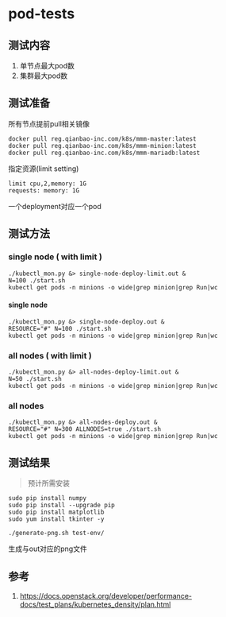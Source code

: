 # pod-tests
## 测试内容

1. 单节点最大pod数
1. 集群最大pod数

## 测试准备

所有节点提前pull相关镜像

```
docker pull reg.qianbao-inc.com/k8s/mmm-master:latest
docker pull reg.qianbao-inc.com/k8s/mmm-minion:latest
docker pull reg.qianbao-inc.com/k8s/mmm-mariadb:latest
```

指定资源(limit setting)

```
limit cpu,2,memory: 1G
requests: memory: 1G
```

一个deployment对应一个pod

## 测试方法

### single node ( with limit )

```
./kubectl_mon.py &> single-node-deploy-limit.out &
N=100 ./start.sh 
kubectl get pods -n minions -o wide|grep minion|grep Run|wc
```

#### single node

```
./kubectl_mon.py &> single-node-deploy.out &
RESOURCE="#" N=100 ./start.sh 
kubectl get pods -n minions -o wide|grep minion|grep Run|wc
```

### all nodes ( with limit )

```
./kubectl_mon.py &> all-nodes-deploy-limit.out &
N=50 ./start.sh
kubectl get pods -n minions -o wide|grep minion|grep Run|wc
```

### all nodes

```
./kubectl_mon.py &> all-nodes-deploy.out &
RESOURCE="#" N=300 ALLNODES=true ./start.sh
kubectl get pods -n minions -o wide|grep minion|grep Run|wc 
```

## 测试结果

> 预计所需安装

```
sudo pip install numpy
sudo pip install --upgrade pip
sudo pip install matplotlib
sudo yum install tkinter -y
```

```
./generate-png.sh test-env/
```

生成与out对应的png文件

## 参考

1. https://docs.openstack.org/developer/performance-docs/test_plans/kubernetes_density/plan.html
